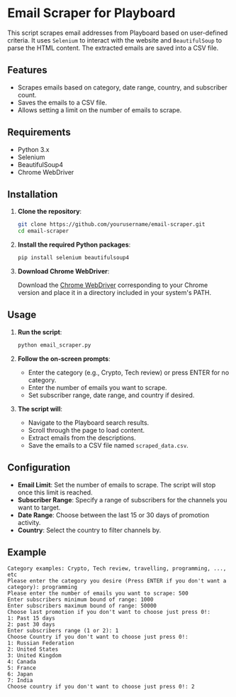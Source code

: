 # Email Scraper for Playboard

This script scrapes email addresses from Playboard based on user-defined criteria. It uses `Selenium` to interact with the website and `BeautifulSoup` to parse the HTML content. The extracted emails are saved into a CSV file.

## Features

- Scrapes emails based on category, date range, country, and subscriber count.
- Saves the emails to a CSV file.
- Allows setting a limit on the number of emails to scrape.

## Requirements

- Python 3.x
- Selenium
- BeautifulSoup4
- Chrome WebDriver

## Installation

1. **Clone the repository**:

    ```bash
    git clone https://github.com/yourusername/email-scraper.git
    cd email-scraper
    ```

2. **Install the required Python packages**:

    ```bash
    pip install selenium beautifulsoup4
    ```

3. **Download Chrome WebDriver**:

   Download the [Chrome WebDriver](https://sites.google.com/a/chromium.org/chromedriver/) corresponding to your Chrome version and place it in a directory included in your system's PATH.

## Usage

1. **Run the script**:

    ```bash
    python email_scraper.py
    ```

2. **Follow the on-screen prompts**:
    - Enter the category (e.g., Crypto, Tech review) or press ENTER for no category.
    - Enter the number of emails you want to scrape.
    - Set subscriber range, date range, and country if desired.

3. **The script will**:
    - Navigate to the Playboard search results.
    - Scroll through the page to load content.
    - Extract emails from the descriptions.
    - Save the emails to a CSV file named `scraped_data.csv`.

## Configuration

- **Email Limit**: Set the number of emails to scrape. The script will stop once this limit is reached.
- **Subscriber Range**: Specify a range of subscribers for the channels you want to target.
- **Date Range**: Choose between the last 15 or 30 days of promotion activity.
- **Country**: Select the country to filter channels by.

## Example

```plaintext
Category examples: Crypto, Tech review, travelling, programming, ..., etc
Please enter the category you desire (Press ENTER if you don't want a category): programming
Please enter the number of emails you want to scrape: 500
Enter subscribers minimum bound of range: 1000
Enter subscribers maximum bound of range: 50000
Choose last promotion if you don't want to choose just press 0!:
1: Past 15 days
2: past 30 days
Enter subscribers range (1 or 2): 1
Choose Country if you don't want to choose just press 0!:
1: Russian Federation
2: United States
3: United Kingdom
4: Canada
5: France
6: Japan
7: India
Choose country if you don't want to choose just press 0!: 2
